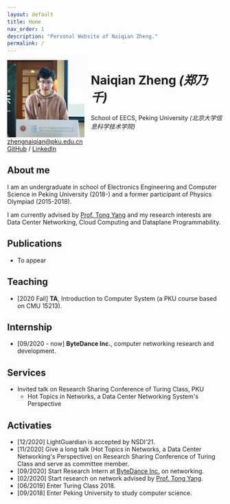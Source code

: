 ```yaml
---
layout: default
title: Home
nav_order: 1
description: "Personal Website of Naiqian Zheng."
permalink: /
---
```




<td><img class="photo_of_me" src="./newpic.jpg" width="180px" style="border: 0px solid black; float:left; margin-right:15px"></td>

<td><div id="Docinfo">

<h1>Naiqian Zheng <I>(郑乃千)</I></h1>
School of EECS, Peking University
<I>(北京大学信息科学技术学院)</I><br>
<br>
<a href = "mailto://zhengnaiqian@pku.edu.cn" > zhengnaiqian@pku.edu.cn</a> <br>
<a href = "https://github.com/naturezzz"> GitHub</a> / <a href = "https://www.linkedin.com/in/naiqian-zheng-05b36b1a5/"> LinkedIn</a>
<br>
</div></td>

## About me
I am an undergraduate in school of Electronics Engineering and Computer Science in Peking University (2018-) and a former participant of Physics Olympiad (2015-2018). 

I am currently advised by [Prof. Tong Yang](http://net.pku.edu.cn/~yangtong/) and my research interests are Data Center Networking, Cloud Computing and Dataplane Programmability.

## Publications
- To appear

## Teaching
- [2020 Fall] <b>TA</b>, Introduction to Computer System (a PKU course based on CMU 15213).

## Internship
- [09/2020 - now] **ByteDance Inc.**, computer networking research and development.

## Services
- Invited talk on Research Sharing Conference of Turing Class, PKU
  - Hot Topics in Networks, a Data Center Networking System's Perspective


## Activaties
- [12/2020] LightGuardian is accepted by NSDI'21.
- [11/2020] Give a long talk (Hot Topics in Networks, a Data Center Networking's Perspective) on Research Sharing Conference of Turing Class and serve as committee member.
- [09/2020] Start Research Intern at [ByteDance Inc.](https://bytedance.com/en/) on networking.
- [02/2020] Start research on network advised by [Prof. Tong Yang](http://net.pku.edu.cn/~yangtong/).
- [06/2019] Enter Turing Class 2018.
- [09/2018] Enter Peking University to study computer science.

